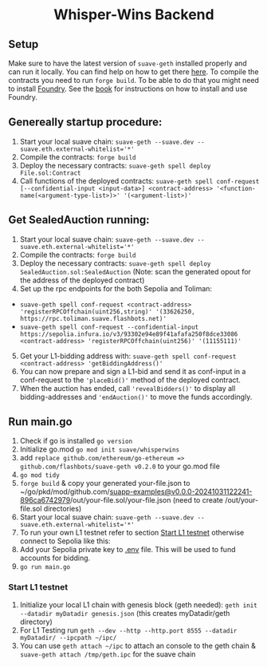 # <h1 align="center"> Whisper-Wins Backend </h1>
## Setup
Make sure to have the latest version of ```suave-geth``` installed properly and can run it locally. You can find help on how to get there [here](https://suave-alpha.flashbots.net/tutorials/run-suave).
To compile the contracts you need to run ```forge build```. To be able to do that you might need to install [Foundry](https://getfoundry.sh). See the [book](https://book.getfoundry.sh/getting-started/installation.html) for instructions on how to install and use Foundry.

## Genereally startup procedure:
1. Start your local suave chain: ```suave-geth --suave.dev --suave.eth.external-whitelist='*'```
2. Compile the contracts: ```forge build```
3. Deploy the necessary contracts: ```suave-geth spell deploy File.sol:Contract```
4. Call functions of the deployed contracts: ```suave-geth spell conf-request [--confidential-input <input-data>] <contract-address> '<function-name(<argument-type-list>)>' '(<argument-list>)'```

## Get SealedAuction running:
1. Start your local suave chain: ```suave-geth --suave.dev --suave.eth.external-whitelist='*'```
2. Compile the contracts: ```forge build```
3. Deploy the necessary contracts: ```suave-geth spell deploy SealedAuction.sol:SealedAuction``` (Note: scan the generated opout for the address of the deployed contract)
4. Set up the rpc endpoints for the both Sepolia and Toliman: 
- ```suave-geth spell conf-request <contract-address> 'registerRPCOffchain(uint256,string)' '(33626250, https://rpc.toliman.suave.flashbots.net)'```
- ```suave-geth spell conf-request --confidential-input https://sepolia.infura.io/v3/93302e94e89f41afafa250f8dce33086 <contract-address> 'registerRPCOffchain(uint256)' '(11155111)'```
5. Get your L1-bidding address with: ```suave-geth spell conf-request <contract-address> 'getBiddingAddress()'```
6. You can now prepare and sign a L1-bid and send it as conf-input in a conf-request to the ```'placeBid()'``` method of the deployed contract.
7. When the auction has ended, call ```'revealBidders()'``` to display all bidding-addresses and ```'endAuction()'``` to move the funds accordingly.

## Run main.go
1. Check if go is installed ```go version```
2. Initialize go.mod ```go mod init suave/whisperwins ```
3. add ```replace github.com/ethereum/go-ethereum => github.com/flashbots/suave-geth v0.2.0``` to your go.mod file
4. ```go mod tidy```
5. ```forge build``` & copy your generated your-file.json to ~/go/pkd/mod/github.com/suapp-examples@v0.0.0-20241031122241-896ca6742979/out/your-file.sol/your-file.json (need to create /out/your-file.sol directories)
6. Start your local suave chain: ```suave-geth --suave.dev --suave.eth.external-whitelist='*'```
7. To run your own L1 testnet refer to section [Start L1 testnet](#start-l1-testnet) otherwise connect to Sepolia like this:
8. Add your Sepolia private key to [.env](.env) file. This will be used to fund accounts for bidding.
9. ```go run main.go```


### Start L1 testnet
1. Initialize your local L1 chain with genesis block (geth needed): ```geth init --datadir myDatadir genesis.json``` (this creates myDatadir/geth directory)
2. For L1 Testing run ```geth --dev --http --http.port 8555 --datadir myDatadir/ --ipcpath ~/ipc/```
3. You can use ```geth attach ~/ipc``` to attach an console to the geth chain & ```suave-geth attach /tmp/geth.ipc``` for the suave chain